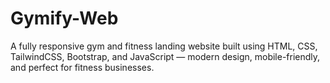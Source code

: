 # Gymify-Web
A fully responsive gym and fitness landing website built using HTML, CSS, TailwindCSS, Bootstrap, and JavaScript — modern design, mobile-friendly, and perfect for fitness businesses.
